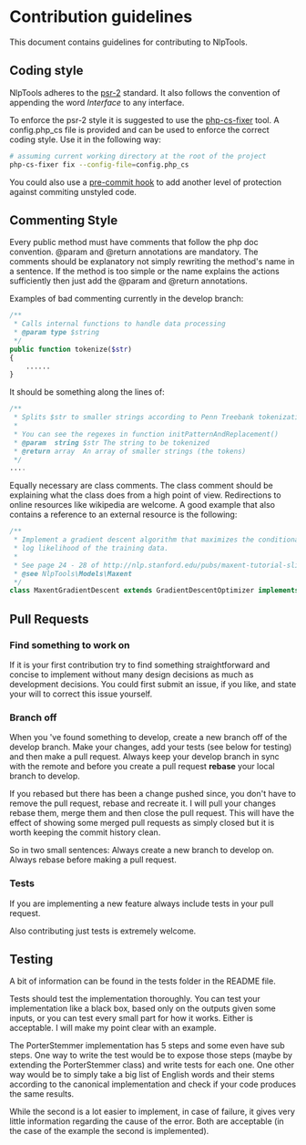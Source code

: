 Contribution guidelines
===================

This document contains guidelines for contributing to NlpTools.

Coding style
------------------

NlpTools adheres to the [psr-2][1] standard. It also follows the convention of
appending the word *Interface* to any interface.

To enforce the psr-2 style it is suggested to use the [php-cs-fixer][2] tool.
A config.php_cs file is provided and can be used to enforce the correct coding
style. Use it in the following way:

``` bash
# assuming current working directory at the root of the project
php-cs-fixer fix --config-file=config.php_cs
```

You could also use a [pre-commit hook][3] to add another level of protection against
commiting unstyled code.

Commenting Style
--------------------------

Every public method must have comments that follow the php doc convention.
@param and @return annotations are mandatory. The comments should be
explanatory not simply rewriting the method's name in a sentence. If the method
is too simple or the name explains the actions sufficiently then just add the
@param and @return annotations.

Examples of bad commenting currently in the develop branch:

``` php
/**
 * Calls internal functions to handle data processing
 * @param type $string
 */
public function tokenize($str)
{
    ......
}
```

It should be something along the lines of:

``` php
/**
 * Splits $str to smaller strings according to Penn Treebank tokenization rules.
 *
 * You can see the regexes in function initPatternAndReplacement()
 * @param  string $str The string to be tokenized
 * @return array  An array of smaller strings (the tokens)
 */
....
```

Equally necessary are class comments. The class comment should be explaining
what the class does from a high point of view. Redirections to online resources
like wikipedia are welcome. A good example that also contains a reference to an
external resource is the following:

``` php
/**
 * Implement a gradient descent algorithm that maximizes the conditional
 * log likelihood of the training data.
 *
 * See page 24 - 28 of http://nlp.stanford.edu/pubs/maxent-tutorial-slides.pdf
 * @see NlpTools\Models\Maxent
 */
class MaxentGradientDescent extends GradientDescentOptimizer implements MaxentOptimizerInterface
```

Pull Requests
--------------------

### Find something to work on ###

If it is your first contribution try to find something straightforward and
concise to implement without many design decisions as much as development
decisions. You could first submit an issue, if you like, and state your will to
correct this issue yourself.

### Branch off ###

When you 've found something to develop, create a new branch off of the develop
branch. Make your changes, add your tests (see below for testing) and then make
a pull request. Always keep your develop branch in sync with the remote and
before you create a pull request **rebase** your local branch to develop.

If you rebased but there has been a change pushed since, you don't have to
remove the pull request, rebase and recreate it. I will pull your changes
rebase them, merge them and then close the pull request. This will have the
effect of showing some merged pull requests as simply closed but it is worth
keeping the commit history clean.

So in two small sentences: Always create a new branch to develop on. Always
rebase before making a pull request.

### Tests ###

If you are implementing a new feature always include tests in your pull request.

Also contributing just tests is extremely welcome.

Testing
-----------

A bit of information can be found in the tests folder in the README file.

Tests should test the implementation thoroughly. You can test your
implementation like a black box, based only on the outputs given some inputs,
or you can test every small part for how it works. Either is acceptable. I will
make my point clear with an example.

The PorterStemmer implementation has 5 steps and some even have sub steps. One
way to write the test would be to expose those steps (maybe by extending the
PorterStemmer class) and write tests for each one. One other way would be to
simply take a big list of English words and their stems according to the
canonical implementation and check if your code produces the same results.

While the second is a lot easier to implement, in case of failure, it gives
very little information regarding the cause of the error. Both are acceptable
(in the case of the example the second is implemented).

[1]: https://github.com/php-fig/fig-standards/blob/master/accepted/PSR-2-coding-style-guide.md
[2]: http://cs.sensiolabs.org/
[3]: https://gist.github.com/angeloskath/624c32b897118069438b
